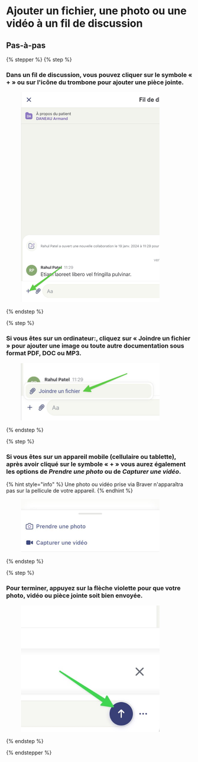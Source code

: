 # Ajouter un fichier, une photo ou une vidéo à un fil de discussion

## Pas-à-pas

{% stepper %}
{% step %}
### Dans un fil de discussion, vous pouvez cliquer sur le symbole « + » ou sur l'icône du trombone pour ajouter une pièce jointe.

<div align="left"><figure><img src="../../.gitbook/assets/ajouter-un-fichier-une-photo-ou-une-video-a-un-fil-de-discussion-patient - Step 1.jpeg" alt="" width="375"><figcaption></figcaption></figure></div>
{% endstep %}

{% step %}
### Si vous êtes sur un **ordinateur:**, cliquez sur « Joindre un fichier » pour ajouter une image ou toute autre documentation sous format PDF, DOC ou MP3.

<div align="left"><figure><img src="../../.gitbook/assets/ajouter-un-fichier-une-photo-ou-une-video-a-un-fil-de-discussion-patient - Step 2.jpeg" alt="" width="375"><figcaption></figcaption></figure></div>
{% endstep %}

{% step %}
### Si vous êtes sur un **appareil mobile (cellulaire ou tablette)**, après avoir cliqué sur le symbole « + » vous aurez également les options de *Prendre une photo* ou de *Capturer une vidéo*.

{% hint style="info" %}
Une photo ou vidéo prise via Braver n'apparaîtra pas sur la pellicule de votre appareil.
{% endhint %}

<div align="left"><figure><img src="../../.gitbook/assets/ajouter-un-fichier-une-photo-ou-une-video-a-un-fil-de-discussion-patient - Step 3.jpeg" alt="" width="375"><figcaption></figcaption></figure></div>
{% endstep %}

{% step %}
### Pour terminer, appuyez sur la flèche violette pour que votre photo, vidéo ou pièce jointe soit bien envoyée.

<div align="left"><figure><img src="../../.gitbook/assets/ajouter-un-fichier-une-photo-ou-une-video-a-un-fil-de-discussion-patient - Step 6.jpeg" alt="" width="375"><figcaption></figcaption></figure></div>
{% endstep %}

{% endstepper %}